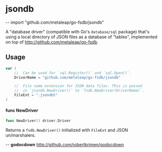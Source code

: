 # jsondb
--
    import "github.com/metaleap/go-fsdb/jsondb"

A "database driver" (compatible with Go's `database/sql` package) that's using a
local directory of JSON files as a database of "tables", implemented on top of
http://github.com/metaleap/go-fsdb.

## Usage

```go
var (
	//	Can be used for `sql.Register()` and `sql.Open()`.
	DriverName = "github.com/metaleap/go-fsdb/jsondb"

	//	File name extension for JSON data files. This is passed
	//	in `jsondb.NewDriver()` to `fsdb.NewDriver(DriverName)`.
	FileExt = ".jsondbt"
)
```

#### func  NewDriver

```go
func NewDriver() driver.Driver
```
Returns a `fsdb.NewDriver()` initialized with `FileExt` and JSON un/marshalers.

--
**godocdown** http://github.com/robertkrimen/godocdown
